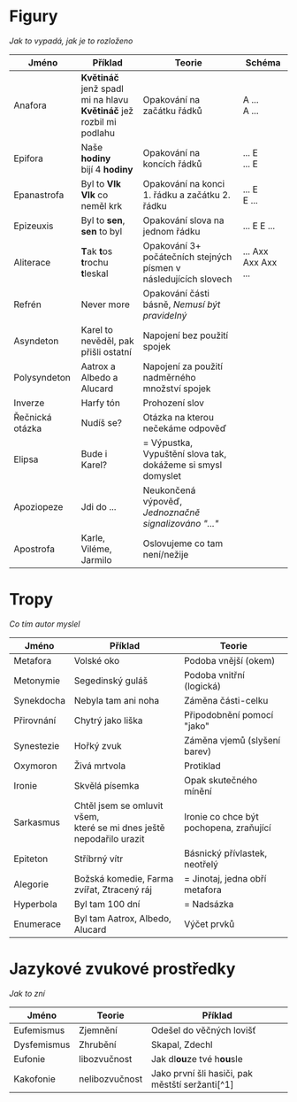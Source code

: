 # Figury
_Jak to vypadá, jak je to rozloženo_
 
| Jméno           | Příklad                                                                     | Teorie                                                           | Schéma              |
| --------------- | --------------------------------------------------------------------------- | ---------------------------------------------------------------- | ------------------- |
| Anafora         | **Květináč** jenž spadl mi na hlavu <br> **Květináč** jež rozbil mi podlahu | Opakování na začátku řádků                                       | A ...<br>A ...      |
| Epifora         | Naše **hodiny**<br>bijí 4 **hodiny**                                        | Opakování na koncích řádků                                       | ... E<br> ... E     |
| Epanastrofa     | Byl to **Vlk**<br>**Vlk** co neměl krk                                      | Opakování na konci 1. řádku a začátku 2. řádku                   | ... E<br>E ...      |
| Epizeuxis       | Byl to **sen**,<br>**sen** to byl                                              | Opakování slova na jednom řádku                                  | ... E E ...         |
| Aliterace       | **T**ak **t**os **t**rochu **t**leskal                                      | Opakování 3+ počátečních stejných písmen v následujících slovech | ... Axx Axx Axx ... |
| Refrén          | Never more                                                                  | Opakování části básně, _Nemusí být pravidelný_                   |                     |
| Asyndeton       | Karel to nevěděl, pak přišli ostatní                                        | Napojení bez použití spojek                                      |                     |
| Polysyndeton    | Aatrox a Albedo a Alucard                                                   | Napojení za použití nadměrného množství spojek                   |                     |
| Inverze         | Harfy tón                                                                   | Prohození slov                                                   |                     |
| Řečnická otázka | Nudíš se?                                                                   | Otázka na kterou nečekáme odpověď                                |                     |
| Elipsa          | Bude i Karel?                                                               | = Výpustka, Vypuštění slova tak, dokážeme si smysl domyslet      |                     |
| Apoziopeze      | Jdi do ...                                                                  | Neukončená výpověď, _Jednoznačně signalizováno "..."_            |                     |
| Apostrofa       | Karle, Viléme, Jarmilo                                                      | Oslovujeme co tam není/nežije                                    |                     |


# Tropy
_Co tím autor myslel_

| Jméno      | Příklad                                                                 | Teorie                                  |
| ---------- | ----------------------------------------------------------------------- | --------------------------------------- |
| Metafora   | Volské oko                                                              | Podoba vnější (okem)                    |
| Metonymie  | Segedinský guláš                                                        | Podoba vnitřní (logická)                |
| Synekdocha | Nebyla tam ani noha                                                     | Záměna části-celku                      |
| Přirovnání | Chytrý jako liška                                                       | Připodobnění pomocí "jako"              |
| Synestezie | Hořký zvuk                                                              | Záměna vjemů (slyšení barev)            |
| Oxymoron   | Živá mrtvola                                                            | Protiklad                               |
| Ironie     | Skvělá písemka                                                          | Opak skutečného mínění                  |
| Sarkasmus  | Chtěl jsem se omluvit všem,<br>které se mi dnes ještě nepodařilo urazit | Ironie co chce být pochopena, zraňující |
| Epiteton   | Stříbrný vítr                                                           | Básnický přívlastek, neotřelý           |
| Alegorie   | Božská komedie, Farma zvířat, Ztracený ráj                              | = Jinotaj, jedna obří metafora          |
| Hyperbola  | Byl tam 100 dní                                                         | = Nadsázka                              |
| Enumerace  | Byl tam Aatrox, Albedo, Alucard                                         | Výčet prvků                             |

# Jazykové zvukové prostředky
_Jak to zní_

| Jméno       | Teorie         | Příklad                                         |
| ----------- | -------------- | ----------------------------------------------- |
| Eufemismus  | Zjemnění       | Odešel do věčných lovišť                        |
| Dysfemismus | Zhrubění       | Skapal, Zdechl                                  |
| Eufonie     | libozvučnost   | Jak dl**ou**ze tvé h**ou**sle                   |
| Kakofonie   | nelibozvučnost | Jako první šli hasiči, pak městští seržanti[^1] |